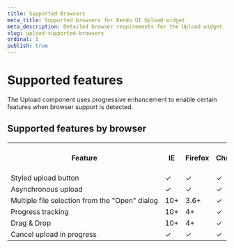```yaml
---
title: Supported Browsers
meta_title: Supported browsers for Kendo UI Upload widget
meta_description: Detailed browser requirements for the Upload widget.
slug: upload-supported-browsers
ordinal: 5
publish: true
---
```


# Supported features

The Upload component uses progressive enhancement to enable
certain features when browser support is detected.

## Supported features by browser
<table class="devices-platforms stripes" style="margin-top: 1.2em;">
  <tr style="font-weight: bold;">
   <th>
     Feature
   </th>
   <th>
     IE
   </th>
   <th>
     Firefox
   </th>
   <th>
     Chrome
   </th>
   <th>
     Safari
   </th>
   <th>
     Opera
   </th>
   <th>
     Works w/o JavaScript
   </th>
  </tr>
  <tr>
   <td style="white-space: nowrap; text-align: left;">
     Styled upload button
   </td>
   <td>
     ✓
   </td>
   <td>
     ✓
   </td>
   <td>
     ✓
   </td>
   <td>
     ✓
   </td>
   <td>
     ✓
   </td>
   <td>
     ✓
   </td>
  </tr>
  <tr>
   <td style="white-space: nowrap; text-align: left;">
     Asynchronous upload
   </td>
   <td>
     ✓
   </td>
   <td>
     ✓
   </td>
   <td>
     ✓
   </td>
   <td>
     ✓
   </td>
   <td>
     ✓
   </td>
   <td>
     ✕
   </td>
  </tr>
  <tr>
   <td style="white-space: nowrap; text-align: left;">
     Multiple file selection from the "Open" dialog
   </td>
   <td>
     10+
   </td>
   <td>
     3.6+
   </td>
   <td>
     ✓
   </td>
   <td>
     ✓
   </td>
   <td>
     ✕
   </td>
   <td>
     ✓
   </td>
  </tr>
  <tr>
   <td style="white-space: nowrap; text-align: left;">
     Progress tracking
   </td>
   <td>
     10+
   </td>
   <td>
     4+
   </td>
   <td>
     ✓
   </td>
   <td>
     ✓
   </td>
   <td>
     ✕
   </td>
   <td>
     ✕
   </td>
  </tr>
  <tr>
   <td style="white-space: nowrap; text-align: left;">
     Drag &amp; Drop
   </td>
   <td>
     10+
   </td>
   <td>
     4+
   </td>
   <td>
     ✓
   </td>
   <td style="white-space: nowrap; text-align: left;">
     Mac OS only
   </td>
   <td>
     ✕
   </td>
   <td>
     ✕
   </td>
  </tr>
  <tr>
   <td style="white-space: nowrap; text-align: left;">
     Cancel upload in progress
   </td>
   <td>
     ✓
   </td>
   <td>
     ✓
   </td>
   <td>
     ✓
   </td>
   <td>
     ✓
   </td>
   <td>
     ✓
   </td>
   <td>
     ✕
   </td>
  </tr>
</table>

